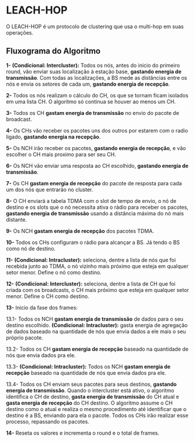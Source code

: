 # LEACH-HOP

O LEACH-HOP é um protocolo de clustering que usa o multi-hop em suas operações.

## Fluxograma do Algoritmo
**1-** **(Condicional: Intercluster):** Todos os nós, antes do inicio do primeiro round, vão enviar suas localização à estação base, **gastando energia de transmissão**. Com todas as localizações, a BS mede as distâncias entre os nós e envia os setores de cada um, **gastando energia de recepção**. 

**2-** Todos os nós realizam o cálculo do CH, os que se tornam ficam isolados em uma lista CH. O algoritmo só continua se houver ao menos um CH.

**3-** Todos os CH **gastam energia de transmissão** no envio do pacote de broadcast.

**4-** Os CHs vão receber os pacotes uns dos outros por estarem com o radio ligado, **gastando energia na recepção**.

**5-** Os NCH irão receber os pacotes, **gastando energia de recepção**, e vão escolher o CH mais proximo para ser seu CH.

**6-** Os NCH vão enviar uma resposta ao CH escolhido, **gastando energia de transmissão**.

**7-** Os CH **gastam energia de recepção** do pacote de resposta para cada um dos nós que entrarão no cluster. 

**8-** O CH enviará a tabela TDMA com o slot de tempo de envio, o nó de destino e os slots que o nó necessita ativa o rádio para receber os pacotes, **gastando energia de transmissão** usando a distância máxima do nó mais distante.

**9-** Os NCH **gastam energia de recepção** dos pacotes TDMA.

**10-** Todos os CHs configuram o rádio para alcançar a BS. Já tendo o BS como nó de destino.

**11-** **(Condicional: Intracluster):** seleciona, dentre a lista de nós que foi recebida junto ao TDMA, o nó vizinho mais próximo que esteja em qualquer setor menor. Define o nó como destino.

**12-** **(Condicional: Intercluster):** seleciona, dentre a lista de CH que foi criada com os broadcasts, o CH mais próximo que esteja em qualquer setor menor. Define o CH como destino.

**13-** Inicio da fase dos frames:

   13.1- Todos os NCH **gastam energia de transmissão** de dados para o seu destino escolhido. **(Condicional: Intracluster):** gasta energia de agregação de dados baseado na quantidade de nós que envia dados a ele mais o seu próprio pacote.
   
   13.2- Todos os CH **gastam energia de recepção** baseado na quantidade de nós que envia dados pra ele.
   
   13.3- **(Condicional: Intracluster):** Todos os NCH **gastam energia de recepção** baseado na quantidade de nós que envia dados pra ele.
   
   13.4- Todos os CH enviam seus pacotes para seus destinos, **gastando energia de transmissão**. Quando o intercluster está ativo, o algoritmo identifica o CH de destino, **gasta energia de transmissão** do CH atual e **gasta energia de recepção** do CH destino. O algoritmo assume o CH destino como o atual e realiza o mesmo procedimento até identificar que o destino é a BS, enviando para ela o pacote. Todos os CHs irão realizar esse processo, repassando os pacotes.
   
**14-** Reseta os valores e incrementa o round e o total de frames.
